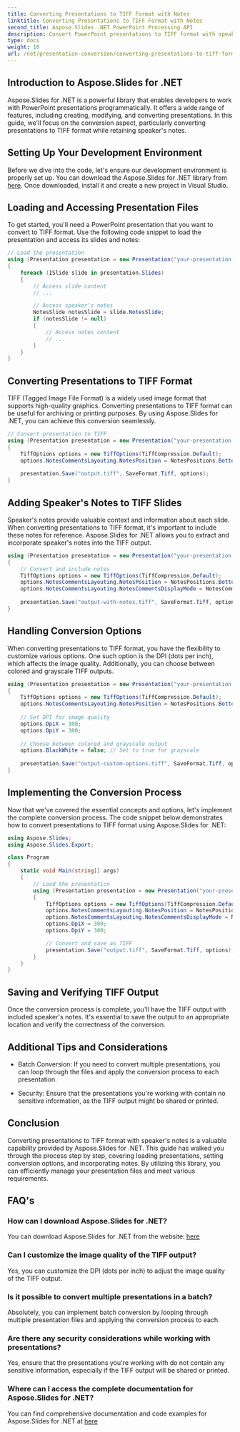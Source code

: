 ```yaml
---
title: Converting Presentations to TIFF Format with Notes
linktitle: Converting Presentations to TIFF Format with Notes
second_title: Aspose.Slides .NET PowerPoint Processing API
description: Convert PowerPoint presentations to TIFF format with speaker's notes using Aspose.Slides for .NET. High-quality, efficient conversion.
type: docs
weight: 10
url: /net/presentation-conversion/converting-presentations-to-tiff-format-with-notes/
---
```


## Introduction to Aspose.Slides for .NET

Aspose.Slides for .NET is a powerful library that enables developers to work with PowerPoint presentations programmatically. It offers a wide range of features, including creating, modifying, and converting presentations. In this guide, we'll focus on the conversion aspect, particularly converting presentations to TIFF format while retaining speaker's notes.

## Setting Up Your Development Environment

Before we dive into the code, let's ensure our development environment is properly set up. You can download the Aspose.Slides for .NET library from [here](https://releases.aspose.com/slides/net). Once downloaded, install it and create a new project in Visual Studio.

## Loading and Accessing Presentation Files

To get started, you'll need a PowerPoint presentation that you want to convert to TIFF format. Use the following code snippet to load the presentation and access its slides and notes:

```csharp
// Load the presentation
using (Presentation presentation = new Presentation("your-presentation.pptx"))
{
    foreach (ISlide slide in presentation.Slides)
    {
        // Access slide content
        // ...

        // Access speaker's notes
        NotesSlide notesSlide = slide.NotesSlide;
        if (notesSlide != null)
        {
            // Access notes content
            // ...
        }
    }
}
```

## Converting Presentations to TIFF Format

TIFF (Tagged Image File Format) is a widely used image format that supports high-quality graphics. Converting presentations to TIFF format can be useful for archiving or printing purposes. By using Aspose.Slides for .NET, you can achieve this conversion seamlessly.

```csharp
// Convert presentation to TIFF
using (Presentation presentation = new Presentation("your-presentation.pptx"))
{
    TiffOptions options = new TiffOptions(TiffCompression.Default);
    options.NotesCommentsLayouting.NotesPosition = NotesPositions.BottomFull;
    
    presentation.Save("output.tiff", SaveFormat.Tiff, options);
}
```

## Adding Speaker's Notes to TIFF Slides

Speaker's notes provide valuable context and information about each slide. When converting presentations to TIFF format, it's important to include these notes for reference. Aspose.Slides for .NET allows you to extract and incorporate speaker's notes into the TIFF output.

```csharp
using (Presentation presentation = new Presentation("your-presentation.pptx"))
{
    // Convert and include notes
    TiffOptions options = new TiffOptions(TiffCompression.Default);
    options.NotesCommentsLayouting.NotesPosition = NotesPositions.BottomFull;
    options.NotesCommentsLayouting.NotesCommentsDisplayMode = NotesCommentsDisplayMode.Show;
    
    presentation.Save("output-with-notes.tiff", SaveFormat.Tiff, options);
}
```

## Handling Conversion Options

When converting presentations to TIFF format, you have the flexibility to customize various options. One such option is the DPI (dots per inch), which affects the image quality. Additionally, you can choose between colored and grayscale TIFF outputs.

```csharp
using (Presentation presentation = new Presentation("your-presentation.pptx"))
{
    TiffOptions options = new TiffOptions(TiffCompression.Default);
    options.NotesCommentsLayouting.NotesPosition = NotesPositions.BottomFull;
    
    // Set DPI for image quality
    options.DpiX = 300;
    options.DpiY = 300;
    
    // Choose between colored and grayscale output
    options.BlackWhite = false; // Set to true for grayscale
    
    presentation.Save("output-custom-options.tiff", SaveFormat.Tiff, options);
}
```

## Implementing the Conversion Process

Now that we've covered the essential concepts and options, let's implement the complete conversion process. The code snippet below demonstrates how to convert presentations to TIFF format using Aspose.Slides for .NET:

```csharp
using Aspose.Slides;
using Aspose.Slides.Export;

class Program
{
    static void Main(string[] args)
    {
        // Load the presentation
        using (Presentation presentation = new Presentation("your-presentation.pptx"))
        {
            TiffOptions options = new TiffOptions(TiffCompression.Default);
            options.NotesCommentsLayouting.NotesPosition = NotesPositions.BottomFull;
            options.NotesCommentsLayouting.NotesCommentsDisplayMode = NotesCommentsDisplayMode.Show;
            options.DpiX = 300;
            options.DpiY = 300;

            // Convert and save as TIFF
            presentation.Save("output.tiff", SaveFormat.Tiff, options);
        }
    }
}
```

## Saving and Verifying TIFF Output

Once the conversion process is complete, you'll have the TIFF output with included speaker's notes. It's essential to save the output to an appropriate location and verify the correctness of the conversion.

## Additional Tips and Considerations

- Batch Conversion: If you need to convert multiple presentations, you can loop through the files and apply the conversion process to each presentation.

- Security: Ensure that the presentations you're working with contain no sensitive information, as the TIFF output might be shared or printed.

## Conclusion

Converting presentations to TIFF format with speaker's notes is a valuable capability provided by Aspose.Slides for .NET. This guide has walked you through the process step by step, covering loading presentations, setting conversion options, and incorporating notes. By utilizing this library, you can efficiently manage your presentation files and meet various requirements.

## FAQ's

### How can I download Aspose.Slides for .NET?

You can download Aspose.Slides for .NET from the website: [here](https://releases.aspose.com/slides/net)

### Can I customize the image quality of the TIFF output?

Yes, you can customize the DPI (dots per inch) to adjust the image quality of the TIFF output.

### Is it possible to convert multiple presentations in a batch?

Absolutely, you can implement batch conversion by looping through multiple presentation files and applying the conversion process to each.

### Are there any security considerations while working with presentations?

Yes, ensure that the presentations you're working with do not contain any sensitive information, especially if the TIFF output will be shared or printed.

### Where can I access the complete documentation for Aspose.Slides for .NET?

You can find comprehensive documentation and code examples for Aspose.Slides for .NET at [here](https://reference.aspose.com/slides/net)
